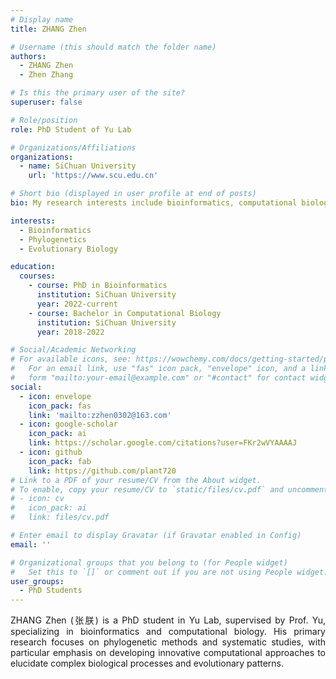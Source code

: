 ```yaml
---
# Display name
title: ZHANG Zhen

# Username (this should match the folder name)
authors:
  - ZHANG Zhen
  - Zhen Zhang

# Is this the primary user of the site?
superuser: false

# Role/position
role: PhD Student of Yu Lab

# Organizations/Affiliations
organizations:
  - name: SiChuan University
    url: 'https://www.scu.edu.cn'

# Short bio (displayed in user profile at end of posts)
bio: My research interests include bioinformatics, computational biology and phylogenetics.

interests:
  - Bioinformatics
  - Phylogenetics
  - Evolutionary Biology

education:
  courses:
    - course: PhD in Bioinformatics
      institution: SiChuan University
      year: 2022-current
    - course: Bachelor in Computational Biology
      institution: SiChuan University
      year: 2018-2022

# Social/Academic Networking
# For available icons, see: https://wowchemy.com/docs/getting-started/page-builder/#icons
#   For an email link, use "fas" icon pack, "envelope" icon, and a link in the
#   form "mailto:your-email@example.com" or "#contact" for contact widget.
social:
  - icon: envelope
    icon_pack: fas
    link: 'mailto:zzhen0302@163.com'
  - icon: google-scholar
    icon_pack: ai
    link: https://scholar.google.com/citations?user=FKr2wVYAAAAJ
  - icon: github
    icon_pack: fab
    link: https://github.com/plant720
# Link to a PDF of your resume/CV from the About widget.
# To enable, copy your resume/CV to `static/files/cv.pdf` and uncomment the lines below.
# - icon: cv
#   icon_pack: ai
#   link: files/cv.pdf

# Enter email to display Gravatar (if Gravatar enabled in Config)
email: ''

# Organizational groups that you belong to (for People widget)
#   Set this to `[]` or comment out if you are not using People widget.
user_groups:
  - PhD Students
---
```

<div style="text-align: justify;">

ZHANG Zhen (张朕) is a PhD student in Yu Lab, supervised by Prof. Yu, specializing in bioinformatics and computational biology. His primary research focuses on phylogenetic methods and systematic studies, with particular emphasis on developing innovative computational approaches to elucidate complex biological processes and evolutionary patterns.

</div>
